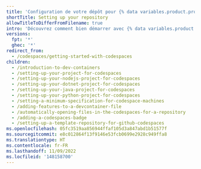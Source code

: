 ```yaml
---
title: 'Configuration de votre dépôt pour {% data variables.product.prodname_github_codespaces %}'
shortTitle: Setting up your repository
allowTitleToDifferFromFilename: true
intro: 'Découvrez comment bien démarrer avec {% data variables.product.prodname_github_codespaces %}, notamment définir et configurer des langages spécifiques.'
versions:
  fpt: '*'
  ghec: '*'
redirect_from:
  - /codespaces/getting-started-with-codespaces
children:
  - /introduction-to-dev-containers
  - /setting-up-your-project-for-codespaces
  - /setting-up-your-nodejs-project-for-codespaces
  - /setting-up-your-dotnet-project-for-codespaces
  - /setting-up-your-java-project-for-codespaces
  - /setting-up-your-python-project-for-codespaces
  - /setting-a-minimum-specification-for-codespace-machines
  - /adding-features-to-a-devcontainer-file
  - /automatically-opening-files-in-the-codespaces-for-a-repository
  - /adding-a-codespaces-badge
  - /setting-up-a-template-repository-for-github-codespaces
ms.openlocfilehash: 05fc3519aa856944ffaf105d3a847abd1b51577f
ms.sourcegitcommit: e8c012864f13f9146e53fcb0699e2928c949ffa8
ms.translationtype: HT
ms.contentlocale: fr-FR
ms.lasthandoff: 11/09/2022
ms.locfileid: '148158700'
---
```


